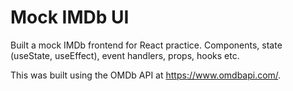 # Mock IMDb UI

Built a mock IMDb frontend for React practice. Components, state (useState, useEffect), event handlers, props, hooks etc.

This was built using the OMDb API at https://www.omdbapi.com/.
